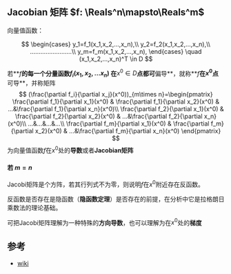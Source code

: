 ## Jacobian 矩阵 $f: \Reals^n\mapsto\Reals^m$
向量值函数：

$$
\begin{cases} y_1=f_1(x_1,x_2,...,x_n),\\
y_2=f_2(x_1,x_2,...,x_n),\\
........................\\
y_m=f_m(x_1,x_2,...,x_n), \end{cases} \quad (x_1,x_2,...,x_n)^T \in D
$$

若**$f$**的每一个分量函数$f_i(x_1,x_2,...x_n)$ 在**$x^0 \in D$**点都可**偏导**，就称**$f$**在$x^0$点**可导**，并称矩阵
$$
(\frac{\partial f_i}{\partial x_j}(x^0))_{m\times n}=\begin{pmatrix} \frac{\partial f_1}{\partial x_1}(x^0) & \frac{\partial f_1}{\partial x_2}(x^0) & ...&\frac{\partial f_1}{\partial x_n}(x^0)\\
\frac{\partial f_2}{\partial x_1}(x^0) & \frac{\partial f_2}{\partial x_2}(x^0) & ...&\frac{\partial f_2}{\partial x_n}(x^0)\\
...&...&...&...\\
\frac{\partial f_m}{\partial x_1}(x^0) & \frac{\partial f_m}{\partial x_2}(x^0) & ...&\frac{\partial f_m}{\partial x_n}(x^0) \end{pmatrix}
$$
为向量值函数$f$在$x^0$处的**导数**或者**Jacobian矩阵**


#### 若 $m=n$

Jacobi矩阵是个方阵，若其行列式不为零，则说明$f$在$x^0$附近存在反函数。

反函数是否存在是隐函数（**隐函数定理**）是否存在的前提，在分析中它是拉格朗日乘数法的理论基础。

可把Jacobi矩阵理解为一种特殊的**方向导数**，也可以理解为在$x^0$处的**梯度**

## 参考
- [wiki](https://en.wikipedia.org/wiki/Jacobian_matrix_and_determinant)
